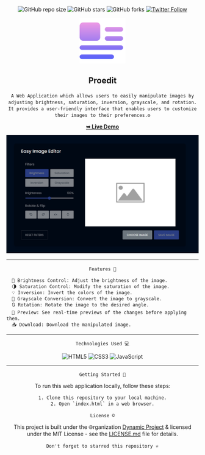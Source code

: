 <div align="center">

  ![GitHub repo size](https://img.shields.io/github/repo-size/codeaashu/Proedit)
  ![GitHub stars](https://img.shields.io/github/stars/codeaashu/Proedit?style=social)
  ![GitHub forks](https://img.shields.io/github/forks/codeaashu/Proedit?style=social)
[![Twitter Follow](https://img.shields.io/twitter/follow/warrior_aashuu?style=social)](https://twitter.com/intent/follow?screen_name=warrior_aashuu) 
  
  <img src="https://github.com/codeaashu/Proedit/blob/main/img.png" width="120" />
  <h2 align="center">Proedit</h2>

 ` A Web Application which allows users to easily manipulate images by adjusting brightness, saturation, inversion, grayscale, and rotation. It provides a user-friendly interface that enables users to customize their images to their preferences.⚙️ `

  <a href="https://proedit.vercel.app/"><strong>➥ Live Demo</strong></a>

<img src="https://github.com/codeaashu/Proedit/blob/main/Damo-Pic.png" /> <hr>


` Features 🌟 `
</div>

```
  🔆 Brightness Control: Adjust the brightness of the image.
  🌗 Saturation Control: Modify the saturation of the image.
  💡 Inversion: Invert the colors of the image.
  🔄 Grayscale Conversion: Convert the image to grayscale.
  🔃 Rotation: Rotate the image to the desired angle.
  🫣 Preview: See real-time previews of the changes before applying them.
  📥 Download: Download the manipulated image.
```
<hr><div align="center">
  
` Technologies Used 💻 `

![HTML5](https://img.shields.io/badge/html5-%23E34F26.svg?style=plastic&logo=html5&logoColor=white) ![CSS3](https://img.shields.io/badge/css3-%231572B6.svg?style=plastic&logo=css3&logoColor=white) ![JavaScript](https://img.shields.io/badge/javascript-%23323330.svg?style=plastic&logo=javascript&logoColor=%23F7DF1E) <hr>

` Getting Started 🚀 `

To run this web application locally, follow these steps:

```
1. Clone this repository to your local machine.
2. Open `index.html` in a web browser.
```

` License © `

This project is built under the 🌐rganization [Dynamic Project](https://github.com/Dynamic-Project) & licensed under the MIT License - see the [LICENSE.md](LICENSE.md) file for details.

`Don't forget to starred this repository ⭐`

</div>

